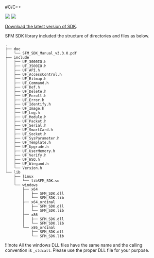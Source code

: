 #C/C++

![](https://img.shields.io/badge/SFM%20SDK-v3.3.0-blueviolet)
![](https://img.shields.io/github/downloads/supremainc/sfm-sdk/total?color=green)  

[Download the latest version of SDK](https://github.com/supremainc/sfm-sdk/releases/latest).  

SFM SDK library included the structure of directories and files as below.
```
.
├── doc
│   └── SFM_SDK_Manual_v3.3.0.pdf
├── include
│   ├── UF_3000IO.h
│   ├── UF_3500IO.h
│   ├── UF_API.h
│   ├── UF_AccessControl.h
│   ├── UF_Bitmap.h
│   ├── UF_Command.h
│   ├── UF_Def.h
│   ├── UF_Delete.h
│   ├── UF_Enroll.h
│   ├── UF_Error.h
│   ├── UF_Identify.h
│   ├── UF_Image.h
│   ├── UF_Log.h
│   ├── UF_Module.h
│   ├── UF_Packet.h
│   ├── UF_Serial.h
│   ├── UF_SmartCard.h
│   ├── UF_Socket.h
│   ├── UF_SysParameter.h
│   ├── UF_Template.h
│   ├── UF_Upgrade.h
│   ├── UF_UserMemory.h
│   ├── UF_Verify.h
│   ├── UF_WSQ.h
│   ├── UF_Wiegand.h
│   └── Version.h
└── lib
    ├── linux
    │   └── libSFM_SDK.so
    └── windows
        ├── x64
        │   ├── SFM_SDK.dll
        │   └── SFM_SDK.lib
        ├── x64_ordinal
        │   ├── SFM_SDK.dll
        │   └── SFM_SDK.lib
        ├── x86
        │   ├── SFM_SDK.dll
        │   └── SFM_SDK.lib
        └── x86_ordinal
            ├── SFM_SDK.dll
            └── SFM_SDK.lib

```

!!!note 
    All the windows DLL files have the same name and the calling convention is `_stdcall`. Please use the proper DLL file for your purpose. 



